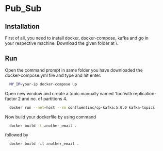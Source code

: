 # Pub_Sub
## Installation
First of all, you need to install docker, docker-compose, kafka and go in your respective machine. Download the given folder at \\\. 

## Run
Open the command prompt in same folder you have downloaded the docker-compose.yml file and type and hit enter.
```bash
  MY_IP=your-ip docker-compose up 
```
Open new window and create a topic manually named 'foo'with replication-factor 2 and no. of partitions 4.
```bash
  docker run --net=host --rm confluentinc/cp-kafka:5.0.0 kafka-topics --create --topic foo --partitions 4 --replication-factor 2 --if-not-exists --zookeeper localhost:32181
```
Now build your dockerfile by using command
```bash
  docker build -t another_email .
```
followed by
```
  docker build -it another_email .
```
